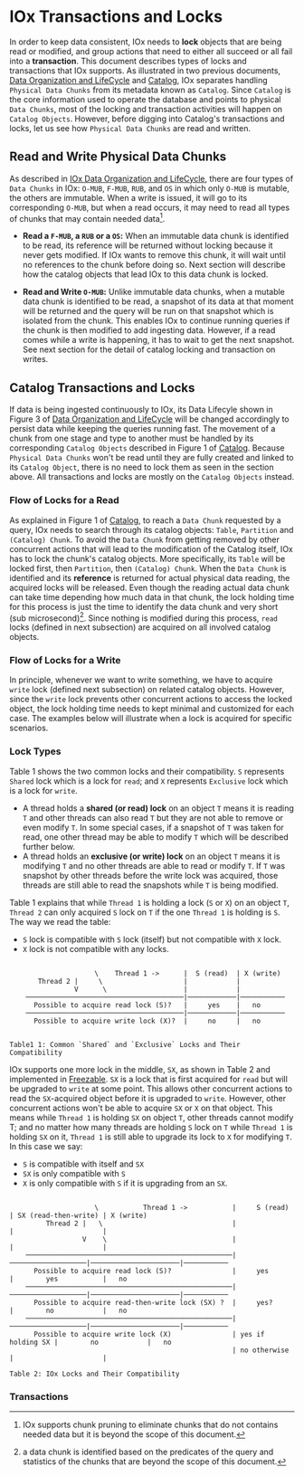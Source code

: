# IOx Transactions and Locks

In order to keep data consistent, IOx needs to **lock** objects that are being read or modified, and group actions that need to either all succeed or all fail into a **transaction**. This document describes types of locks and transactions that IOx supports. As illustrated in two previous documents, [Data Organization and LifeCycle](data_organization_lifecycle.md) and [Catalog](catalogs.md), IOx separates handling `Physical Data Chunks` from its metadata known as `Catalog`. Since `Catalog` is the core information used to operate the database and points to physical `Data Chunks`, most of the locking  and transaction activities will happen on `Catalog Objects`. However, before digging into Catalog's transactions and locks, let us see how `Physical Data Chunks` are read and written.

## Read and Write Physical Data Chunks
As described in [IOx Data Organization and LifeCycle](data_organization_lifecycle.md), there are four types of `Data Chunks` in IOx: `O-MUB`, `F-MUB`, `RUB`, and `OS` in which only `O-MUB` is mutable, the others are immutable. When a write is issued, it will go to its corresponding `O-MUB`, but when a read occurs, it may need to read all types of chunks that may contain needed data[^prune].

[^prune]: IOx supports chunk pruning to eliminate chunks that do not contains needed data but it is beyond the scope of this document.

* **Read a `F-MUB`, a `RUB` or a `OS`:** When an immutable data chunk is identified to be read, its reference will be returned without locking because it never gets modified. If IOx wants to remove this chunk, it will wait until no references to the chunk before doing so. Next section will describe how the catalog objects that lead IOx to this data chunk is locked.

* **Read and Write `O-MUB`:** Unlike immutable data chunks, when a mutable data chunk is identified to be read, a snapshot of its data at that moment will be returned and the query will be run on that snapshot which is isolated from the chunk. This enables IOx to continue running queries if the chunk is then modified to add ingesting data. However, if a read comes while a write is happening, it has to wait to get the next snapshot. See next section for the detail of catalog locking and transaction on writes.


## Catalog Transactions and Locks

If data is being ingested continuously to IOx, its Data Lifecyle shown in  Figure 3 of [Data Organization and LifeCycle](data_organization_lifecycle.md) will be changed accordingly to persist data while keeping the queries running fast. The movement of a chunk from one stage and type to another must be handled by its corresponding `Catalog Objects` described in Figure 1 of [Catalog](catalogs.md). Because `Physical Data Chunks` won't be read until they are fully created and linked to its `Catalog Object`, there is no need to lock them as seen in the section above. All transactions and locks are mostly on the `Catalog Objects` instead.

### Flow of Locks for a Read
As explained in Figure 1 of [Catalog](catalogs.md), to reach a `Data Chunk` requested by a query, IOx needs to search through its catalog objects: `Table`, `Partition` and `(Catalog) Chunk`. To avoid the `Data Chunk` from getting removed by other concurrent actions that will lead to the modification of the Catalog itself, IOx has to lock the chunk's catalog objects. More specifically, its `Table` will be locked first, then `Partition`, then `(Catalog) Chunk`. When the `Data Chunk` is identified and its **reference** is returned for actual physical data reading, the acquired locks will be released. Even though the reading actual data chunk can take time depending how much data in that chunk, the lock holding time for this process is just the time to identify the data chunk and very short (sub microsecond)[^search]. Since nothing is modified during this process, `read` locks (defined in next subsection) are acquired on all involved catalog objects.

[^search]: a data chunk is identified based on the predicates of the query and statistics of the chunks that are beyond the scope of this document.

### Flow of Locks for a Write
In principle, whenever we want to write something, we have to acquire `write` lock (defined next subsection) on related catalog objects. However, since the `write` lock prevents other concurrent actions to access the locked object, the lock holding time needs to kept minimal and customized for each case. The examples below will illustrate when a lock is acquired for specific scenarios.

### Lock Types
Table 1 shows the two common locks and their compatibility. `S` represents `Shared` lock which is a lock for `read`; and `X` represents `Exclusive` lock which is a lock for `write`. 
* A thread holds a **shared (or read) lock** on an object `T` means it is reading `T` and other threads can also read `T` but they are not able to remove or even modify `T`. In some special cases, if a snapshot of `T` was taken for read, one other thread may be able to modify `T` which will be described further below. 
* A thread holds an **exclusive (or write) lock** on an object `T` means it is modifying `T` and no other threads are able to read or modify `T`. If `T` was snapshot by other threads before the write lock was acquired, those threads are still able to read the snapshots while `T` is being modified.

Table 1 explains that while `Thread 1` is holding a lock (`S` or `X`) on an object `T`, `Thread 2` can only acquired `S` lock on `T` if the one `Thread 1` is holding is `S`. The way we read the table:
* `S` lock is compatible with `S` lock (itself) but not compatible with `X` lock.
* `X` lock is not compatible with any locks.

```text

                     \    Thread 1 ->      |  S (read)  | X (write)
       Thread 2 |     \                    |            |
                V      \                   |            |
    ───────────────────────────────────────|────────────|───────────
      Possible to acquire read lock (S)?   |     yes    |   no
    ───────────────────────────────────────|────────────|───────────
      Possible to acquire write lock (X)?  |     no     |   no

    
Table1 1: Common `Shared` and `Exclusive` Locks and Their Compatibility
```

IOx supports one more lock in the middle, `SX`, as shown in Table 2 and implemented in [Freezable](https://github.com/influxdata/influxdb_iox/blob/fa47fb5582cb7527817a8c2834b82b5eb604ad46/internal_types/src/freezable.rs). `SX` is a lock that is first acquired for `read` but will be upgraded to `write` at some point. This allows other concurrent actions to read the `SX`-acquired object before it is upgraded to `write`. However, other concurrent actions won't be able to acquire `SX` or `X` on that object. This means while `Thread 1` is holding `SX` on object `T`, other threads cannot modify T; and no matter how many threads are holding `S` lock on `T` while `Thread 1` is holding `SX` on it, `Thread 1` is still able to upgrade its lock to `X` for modifying `T`.
In this case we say:
* `S` is compatible with itself and `SX`
* `SX` is only compatible with `S`
* `X` is only compatible with `S` if it is upgrading from an `SX`.

```text

                     \           Thread 1 ->           |     S (read)      | SX (read-then-write) | X (write)
         Thread 2 |   \                                |                   |                      |
                  V    \                               |                   |                      |
    ───────────────────────────────────────────────────|───────────────────|──────────────────────|───────────
      Possible to acquire read lock (S)?               |     yes           |        yes           |   no
    ───────────────────────────────────────────────────|───────────────────|──────────────────────|───────────
      Possible to acquire read-then-write lock (SX) ?  |     yes?          |        no            |   no
    ───────────────────────────────────────────────────|───────────────────|──────────────────────|───────────
      Possible to acquire write lock (X)               | yes if holding SX |        no            |   no         
                                                       | no otherwise      |                      |
    
Table 2: IOx Locks and Their Compatibility
```


### Transactions
